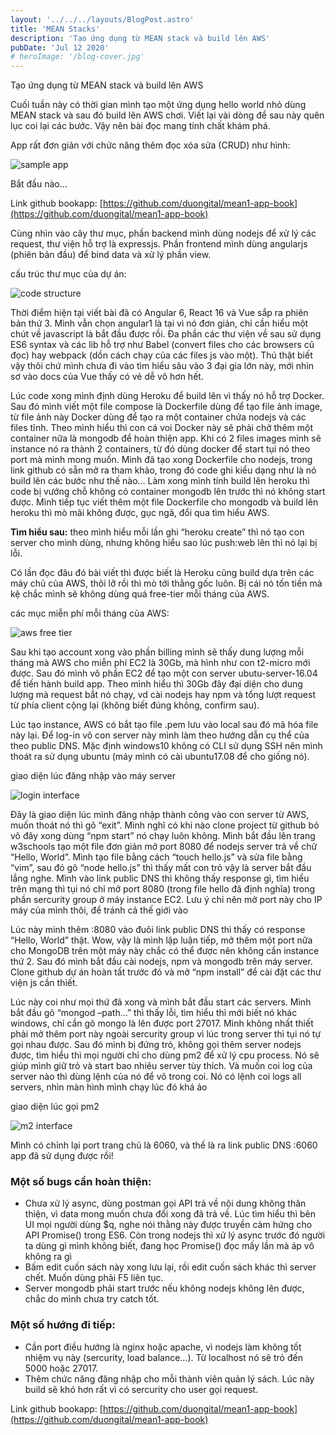 ```yaml
---
layout: '../../../layouts/BlogPost.astro'
title: 'MEAN Stacks'
description: 'Tạo ứng dụng từ MEAN stack và build lên AWS'
pubDate: 'Jul 12 2020'
# heroImage: '/blog-cover.jpg'
---
```


Tạo ứng dụng từ MEAN stack và build lên AWS

Cuối tuần này có thời gian mình tạo một ứng dụng hello world nhỏ dùng MEAN stack và sau đó build lên AWS chơi. Viết lại vài dòng để sau này quên lục coi lại các bước. Vậy nên bài đọc mang tính chất khám phá.

App rất đơn giản với chức năng thêm đọc xóa sửa (CRUD) như hình:

![sample app](/blog/mean-stack/img_01.jpg)

Bắt đầu nào…

Link github bookapp: [https://github.com/duongital/mean1-app-book](https://github.com/duongital/mean1-app-book)

Cùng nhìn vào cây thư mục, phần backend mình dùng nodejs để xử lý các request, thư viện hỗ trợ là expressjs. Phần frontend mình dùng angularjs (phiên bản đầu) để bind data và xử lý phần view.

cấu trúc thư mục của dự án:

![code structure](/blog/mean-stack/img_02.jpg)

Thời điểm hiện tại viết bài đã có Angular 6, React 16 và Vue sắp ra phiên bản thứ 3. Mình vẫn chọn angular1 là tại vì nó đơn giản, chỉ cần hiểu một chút về javascript là bắt đầu được rồi. Đa phần các thư viện về sau sử dụng ES6 syntax và các lib hỗ trợ như Babel (convert files cho các browsers cũ đọc) hay webpack (dồn cách chạy của các files js vào một). Thú thật biết vậy thôi chứ mình chưa đi vào tìm hiểu sâu vào 3 đại gia lớn này, mới nhìn sơ vào docs của Vue thấy có vẻ dễ vô hơn hết.

Lúc code xong mình định dùng Heroku để build lên vì thấy nó hỗ trợ Docker. Sau đó mình viết một file compose là Dockerfile dùng để tạo file ảnh image, từ file ảnh này Docker dùng để tạo ra một container chứa nodejs và các files tĩnh. Theo mình hiểu thì con cá voi Docker này sẽ phải chở thêm một container nữa là mongodb để hoàn thiện app. Khi có 2 files images mình sẽ instance nó ra thành 2 containers, từ đó dùng docker để start tụi nó theo port mà mình mong muốn. Mình đã tạo xong Dockerfile cho nodejs, trong link github có sẵn mở ra tham khảo, trong đó code ghi kiểu dạng như là nó build lên các bước như thế nào… Làm xong mình tính build lên heroku thì code bị vướng chỗ không có container mongodb lên trước thì nó không start được. Mình tiếp tục viết thêm một file Dockerfile cho mongodb và build lên heroku thì mò mãi không được, gục ngã, đổi qua tìm hiểu AWS.

**Tìm hiểu sau:** theo mình hiểu mỗi lần ghi “heroku create” thì nó tạo con server cho mình dùng, nhưng không hiểu sao lúc push:web lên thì nó lại bị lỗi.

Có lần đọc đâu đó bài viết thì được biết là Heroku cũng build dựa trên các máy chủ của AWS, thôi lỡ rồi thì mò tới thằng gốc luôn. Bị cái nó tốn tiền mà kệ chắc mình sẽ không dùng quá free-tier mỗi tháng của AWS.

các mục miễn phí mỗi tháng của AWS:

![aws free tier](/blog/mean-stack/img_03.jpg)

Sau khi tạo account xong vào phần billing mình sẽ thấy dung lượng mỗi tháng mà AWS cho miễn phí EC2 là 30Gb, mà hình như con t2-micro mới được. Sau đó mình vô phần EC2 để tạo một con server ubutu-server-16.04 để tiến hành build app. Theo mình hiểu thì 30Gb đây đại diện cho dung lượng mà request bắt nó chạy, vd cài nodejs hay npm và tổng lượt request từ phía client cộng lại (không biết đúng không, confirm sau).

Lúc tạo instance, AWS có bắt tạo file .pem lưu vào local sau đó mã hóa file này lại. Để log-in vô con server này mình làm theo hướng dẫn cụ thể của theo public DNS. Mặc định windows10 không có CLI sử dụng SSH nên mình thoát ra sử dụng ubuntu (máy mình có cài ubuntu17.08 để cho giống nó).

giao diện lúc đăng nhập vào máy server

![login interface](/blog/mean-stack/img_04.jpg)

Đây là giao diện lúc mình đăng nhập thành công vào con server từ AWS, muốn thoát nó thì gõ “exit”. Mình nghĩ có khi nào clone project từ github bỏ vô đây xong dùng “npm start” nó chạy luôn không. Mình bắt đầu lên trang w3schools tạo một file đơn giản mở port 8080 để nodejs server trả về chữ “Hello, World”. Mình tạo file bằng cách “touch hello.js” và sửa file bằng “vim”, sau đó gõ “node hello.js” thì thấy mất con trỏ vậy là server bắt đầu lắng nghe. Mình vào link public DNS thì không thấy response gì, tìm hiểu trên mạng thì tụi nó chỉ mở port 8080 (trong file hello đã định nghĩa) trong phần sercurity group ở máy instance EC2. Lưu ý chỉ nên mở port này cho IP máy của mình thôi, để tránh cả thế giới vào

Lúc này mình thêm :8080 vào đuôi link public DNS thì thấy có response “Hello, World” thật. Wow, vậy là mình lập luận tiếp, mở thêm một port nữa cho MongoDB trên một máy này chắc có thể được nên không cần instance thứ 2. Sau đó mình bắt đầu cài nodejs, npm và mongodb trên máy server. Clone github dự án hoàn tất trước đó và mở “npm install” để cài đặt các thư viện js cần thiết.

Lúc này coi như mọi thứ đã xong và mình bắt đầu start các servers. Mình bắt đầu gõ “mongod –path…” thì thấy lỗi, tìm hiểu thì mới biết nó khác windows, chỉ cần gõ mongo là lên được port 27017. Mình không nhất thiết phải mở thêm port này ngoài sercurity group vì lúc trong server thì tụi nó tự gọi nhau được. Sau đó mình bị đứng trỏ, không gọi thêm server nodejs được, tìm hiểu thì mọi người chỉ cho dùng pm2 để xử lý cpu process. Nó sẽ giúp mình giữ trỏ và start bao nhiêu server tùy thích. Và muốn coi log của server nào thì dùng lệnh của nó để vô trong coi. Nó có lệnh coi logs all servers, nhìn màn hình mình chạy lúc đó khá ảo

giao diện lúc gọi pm2

![m2 interface](/blog/mean-stack/img_05.jpg)

Mình có chỉnh lại port trang chủ là 6060, và thế là ra link public DNS :6060 app đã sử dụng được rồi!

### Một số bugs cần hoàn thiện:

- Chưa xử lý async, dùng postman gọi API trả về nội dung không thân thiện, vì data mong muốn chưa đổi xong đã trả về. Lúc tìm hiểu thì bên UI mọi người dùng $q, nghe nói thằng này được truyền cảm hứng cho API Promise() trong ES6. Còn trong nodejs thì xử lý async trước đó người ta dùng gì mình không biết, đang học Promise() đọc mấy lần mà áp vô không ra gì
- Bấm edit cuốn sách này xong lưu lại, rồi edit cuốn sách khác thì server chết. Muốn dùng phải F5 liên tục.
- Server mongodb phải start trước nếu không nodejs không lên được, chắc do mình chưa try catch tốt.

### Một số hướng đi tiếp:

- Cần port điều hướng là nginx hoặc apache, vì nodejs làm không tốt nhiệm vụ này (sercurity, load balance…). Từ localhost nó sẽ trỏ đến 5000 hoặc 27017.
- Thêm chức năng đăng nhập cho mỗi thành viên quản lý sách. Lúc này build sẽ khó hơn rất vì có sercurity cho user gọi request.

Link github bookapp: [https://github.com/duongital/mean1-app-book](https://github.com/duongital/mean1-app-book)
